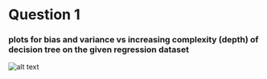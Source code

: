 # Question 1
### plots for bias and variance vs increasing complexity (depth) of decision tree on the given regression dataset

![alt text](https://github.com/ES654/es654-spring2023-assignment2-siddhesh-piyush/blob/main/plots/q1/Q1_bias-variance-tradeoff.png)